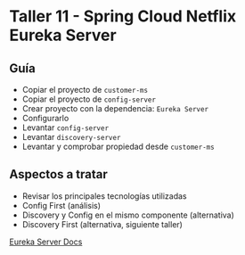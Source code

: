 # Taller 11 - Spring Cloud Netflix Eureka Server
## Guía

- Copiar el proyecto de `customer-ms`
- Copiar el proyecto de `config-server`
- Crear proyecto con la dependencia:  `Eureka Server`
- Configurarlo
- Levantar `config-server`
- Levantar `discovery-server`
- Levantar y comprobar propiedad desde `customer-ms` 

## Aspectos a tratar
- Revisar los principales tecnologías utilizadas
- Config First (análisis)
- Discovery y Config en el mismo componente (alternativa)
- Discovery First (alternativa, siguiente taller)

[Eureka Server Docs](https://docs.spring.io/spring-cloud-netflix/docs/3.1.3/reference/html/)